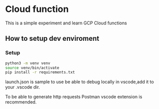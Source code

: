 
# Cloud function

This is a simple experiment and learn GCP Cloud functions

## How to setup dev enviroment
### Setup
```bash
python3 -m venv venv
source venv/bin/activate
pip install -r requirements.txt
```
launch.json is sample to use be able to debug locally in vscode,add it to your .vscode dir.

To be able to generate http requests Postman vscode extension is recommended.